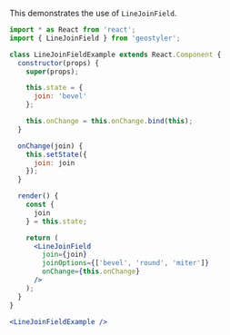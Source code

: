 <!--
 * Released under the BSD 2-Clause License
 *
 * Copyright © 2018-present, terrestris GmbH & Co. KG and GeoStyler contributors
 * All rights reserved.
 *
 * Redistribution and use in source and binary forms, with or without
 * modification, are permitted provided that the following conditions are met:
 *
 * * Redistributions of source code must retain the above copyright notice,
 *   this list of conditions and the following disclaimer.
 *
 * * Redistributions in binary form must reproduce the above copyright notice,
 *   this list of conditions and the following disclaimer in the documentation
 *   and/or other materials provided with the distribution.
 *
 * THIS SOFTWARE IS PROVIDED BY THE COPYRIGHT HOLDERS AND CONTRIBUTORS "AS IS"
 * AND ANY EXPRESS OR IMPLIED WARRANTIES, INCLUDING, BUT NOT LIMITED TO, THE
 * IMPLIED WARRANTIES OF MERCHANTABILITY AND FITNESS FOR A PARTICULAR PURPOSE
 * ARE DISCLAIMED. IN NO EVENT SHALL THE COPYRIGHT HOLDER OR CONTRIBUTORS BE
 * LIABLE FOR ANY DIRECT, INDIRECT, INCIDENTAL, SPECIAL, EXEMPLARY, OR
 * CONSEQUENTIAL DAMAGES (INCLUDING, BUT NOT LIMITED TO, PROCUREMENT OF
 * SUBSTITUTE GOODS OR SERVICES; LOSS OF USE, DATA, OR PROFITS; OR BUSINESS
 * INTERRUPTION) HOWEVER CAUSED AND ON ANY THEORY OF LIABILITY, WHETHER IN
 * CONTRACT, STRICT LIABILITY, OR TORT (INCLUDING NEGLIGENCE OR OTHERWISE)
 * ARISING IN ANY WAY OUT OF THE USE OF THIS SOFTWARE, EVEN IF ADVISED OF THE
 * POSSIBILITY OF SUCH DAMAGE.
 *
-->

This demonstrates the use of `LineJoinField`.

```jsx
import * as React from 'react';
import { LineJoinField } from 'geostyler';

class LineJoinFieldExample extends React.Component {
  constructor(props) {
    super(props);

    this.state = {
      join: 'bevel'
    };

    this.onChange = this.onChange.bind(this);
  }

  onChange(join) {
    this.setState({
      join: join
    });
  }

  render() {
    const {
      join
    } = this.state;

    return (
      <LineJoinField
        join={join}
        joinOptions={['bevel', 'round', 'miter']}
        onChange={this.onChange}
      />
    );
  }
}

<LineJoinFieldExample />
```
